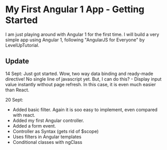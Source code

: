 # My First Angular 1 App - Getting Started

I am just playing around with Angular 1 for the first time.
I will build a very simple app using Angular 1, following "AngularJS for Everyone" by LevelUpTutorial.

## Update
14 Sept: Just got started.  Wow, two way data binding and ready-made directive!  No single line of javascript yet. But, I can do this? - Display input value instantly without page refresh.
In this case, it is even much easier than React.

20 Sept:
- Added basic filter.  Again it is soo easy to implement, even compared with react.
- Added my first Angular controller.
- Added a form event.
- Controller as Syntax (gets rid of $scope)
- Uses filters in Angular templates
- Conditional classes with ngClass

